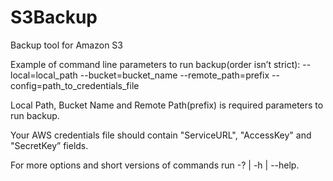 # S3Backup
Backup tool for Amazon S3

Example of command line parameters to run backup(order isn’t strict):
--local=local_path --bucket=bucket_name --remote_path=prefix  --config=path_to_credentials_file

Local Path, Bucket Name and Remote Path(prefix) is required parameters to run backup.

Your AWS credentials file should contain "ServiceURL", "AccessKey" and "SecretKey” fields.

For more options and short versions of commands run -? | -h | --help.
